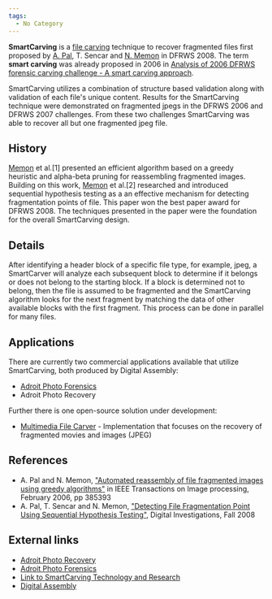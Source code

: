 ```yaml
---
tags:
  - No Category
---
```

**SmartCarving** is a [file carving](file_carving.md) technique
to recover fragmented files first proposed by [A.
Pal](user:pashapal.md), T. Sencar and [N.
Memon](user:nasirmemon.md) in DFRWS 2008. The term **smart
carving** was already proposed in 2006 in [Analysis of 2006 DFRWS
forensic carving challenge - A smart carving
approach](http://sandbox.dfrws.org/2006/mora/dfrws2006.pdf).

SmartCarving utilizes a combination of structure based validation along
with validation of each file's unique content. Results for the
SmartCarving technique were demonstrated on fragmented jpegs in the
DFRWS 2006 and DFRWS 2007 challenges. From these two challenges
SmartCarving was able to recover all but one fragmented jpeg file.

## History

[Memon](user:nasirmemon.md) et al.\[1\] presented an efficient
algorithm based on a greedy heuristic and alpha-beta pruning for
reassembling fragmented images. Building on this work,
[Memon](user:nasirmemon.md) et al.\[2\] researched and
introduced sequential hypothesis testing as a an effective mechanism for
detecting fragmentation points of file. This paper won the best paper
award for DFRWS 2008. The techniques presented in the paper were the
foundation for the overall SmartCarving design.

## Details

After identifying a header block of a specific file type, for example,
jpeg, a SmartCarver will analyze each subsequent block to determine if
it belongs or does not belong to the starting block. If a block is
determined not to belong, then the file is assumed to be fragmented and
the SmartCarving algorithm looks for the next fragment by matching the
data of other available blocks with the first fragment. This process can
be done in parallel for many files.

## Applications

There are currently two commercial applications available that utilize
SmartCarving, both produced by Digital Assembly:

- [Adroit Photo Forensics](adroit_photo_forensics.md)
- Adroit Photo Recovery

Further there is one open-source solution under development:

- [Multimedia File Carver](https://github.com/rpoisel/mmc) -
  Implementation that focuses on the recovery of fragmented movies and
  images (JPEG)

## References

- A. Pal and N. Memon, ["Automated reassembly of file fragmented images
  using greedy
  algorithms"](http://digital-assembly.com/technology/research/pubs/ieee-trans-2006.pdf)
  in IEEE Transactions on Image processing, February 2006, pp 385­393
- A. Pal, T. Sencar and N. Memon, ["Detecting File Fragmentation Point
  Using Sequential Hypothesis
  Testing"](http://digital-assembly.com/technology/research/pubs/dfrws2008.pdf),
  Digital Investigations, Fall 2008

## External links

- [Adroit Photo
  Recovery](http://digital-assembly.com/products/adroit-photo-recovery/)
- [Adroit Photo
  Forensics](http://digital-assembly.com/products/adroit-photo-forensics/)
- [Link to SmartCarving Technology and
  Research](http://digital-assembly.com/technology/)
- [Digital Assembly](http://digital-assembly.com)
